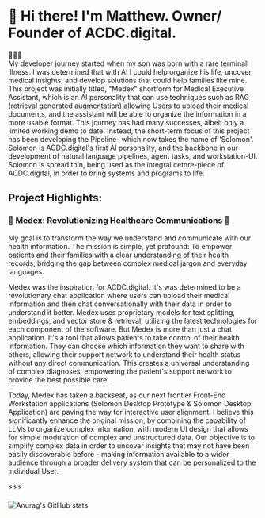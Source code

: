 # 💾 Hi there! I'm Matthew. Owner/ Founder of ACDC.digital.


👋👋👋   
My developer journey started when my son was born with a rare terminall illness. I was determined that with AI I could help organize his life, uncover medical insights, and develop solutions that could help families like mine. This project was initially titled, "Medex" shortform for Medical Executive Assistant, which is an AI personality that can use techniques such as RAG (retrieval generated augmentation) allowing Users to upload their medical documents, and the assistant will be able to organize the information in a more usable format. This journey has had many successes, albeit only a limited working demo to date. Instead, the short-term focus of this project has been developing the Pipeline- which now takes the name of 'Solomon'. Solomon is ACDC.digital's first AI personality, and the backbone in our development of natural language pipelines, agent tasks, and workstation-UI. Solomon is spread thin, being used as the integral cetnre-piece of ACDC.digital, in order to bring systems and programs to life. 

<h2>Project Highlights:</h2>
<h3>🩻 Medex: Revolutionizing Healthcare Communications 🩻</h3>

My goal is to transform the way we understand and communicate with our health information. The mission is simple, yet profound: To empower patients and their families with a clear understanding of their health records, bridging the gap between complex medical jargon and everyday languages.

Medex was the inspiration for ACDC.digital. It's was determined to be a revolutionary chat application where users can upload their medical information and then chat conversationally with their data in order to understand it better. Medex uses proprietary models for text splitting, embeddings, and vector store & retrieval, utilizing the latest technologies for each component of the software. But Medex is more than just a chat application. It's a tool that allows patients to take control of their health information. They can choose which information they want to share with others, allowing their support network to understand their health status without any direct communication. This creates a universal understanding of complex diagnoses, empowering the patient's support network to provide the best possible care. 

Today, Medex has taken a backseat, as our next frontier Front-End Workstation applications (Solomon Desktop Prototype & Solomon Desktop Application) are paving the way for interactive user alignment. I believe this significantly enhance the original mission, by combining the capability of LLMs to organize complex information, with modern UI design that allows for simple modulation of complex and unstructured data. Our objective is to simplify complex data in order to uncover insights that may not have been easily discoverable before - making information available to a wider audience through a broader delivery system that can be personalized to the individual User. 

⚡⚡⚡

![Anurag's GitHub stats](https://github-readme-stats.vercel.app/api?username=acdc-digital&show_icons=true)
